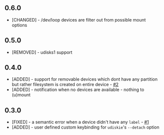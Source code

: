 
## 0.6.0

* [CHANGED] - /dev/loop devices are filter out from possible mount options

## 0.5.0

* [REMOVED] - udisks1 support

## 0.4.0

* [ADDED] - support for removable devices which dont have any partition but rather filesystem is created on entire device - [#2](https://github.com/fogine/udiskie-dmenu/issues/2)
* [ADDED] - notification when no devices are available - nothing to (u)mount

## 0.3.0

* [FIXED] - a semantic error when a device didn't have any `label` - [#1](https://github.com/fogine/udiskie-dmenu/issues/1)
* [ADDED] - user defined custom keybinding for `udiskie`'s `--detach` option
